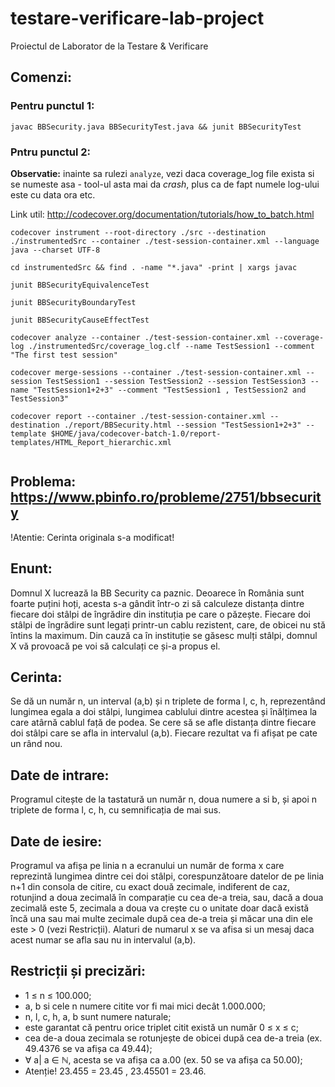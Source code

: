 # testare-verificare-lab-project
Proiectul de Laborator de la Testare &amp; Verificare

## Comenzi:

### Pentru punctul 1:

```
javac BBSecurity.java BBSecurityTest.java && junit BBSecurityTest
```

### Pntru punctul 2:

**Observatie:** inainte sa rulezi `analyze`, vezi daca coverage_log file exista si se numeste asa - tool-ul asta mai da _crash_, plus ca de fapt numele log-ului este cu data ora etc.

Link util: http://codecover.org/documentation/tutorials/how_to_batch.html

```
codecover instrument --root-directory ./src --destination ./instrumentedSrc --container ./test-session-container.xml --language java --charset UTF-8

cd instrumentedSrc && find . -name "*.java" -print | xargs javac

junit BBSecurityEquivalenceTest

junit BBSecurityBoundaryTest

junit BBSecurityCauseEffectTest

codecover analyze --container ./test-session-container.xml --coverage-log ./instrumentedSrc/coverage_log.clf --name TestSession1 --comment "The first test session"

codecover merge-sessions --container ./test-session-container.xml --session TestSession1 --session TestSession2 --session TestSession3 --name "TestSession1+2+3" --comment "TestSession1 , TestSession2 and TestSession3"

codecover report --container ./test-session-container.xml --destination ./report/BBSecurity.html --session "TestSession1+2+3" --template $HOME/java/codecover-batch-1.0/report-templates/HTML_Report_hierarchic.xml


```


## Problema: https://www.pbinfo.ro/probleme/2751/bbsecurity

!Atentie: Cerinta originala s-a modificat!

## Enunt:

Domnul X lucrează la BB Security ca paznic.
Deoarece în România sunt foarte puțini hoți, acesta s-a gândit într-o zi să calculeze distanța dintre fiecare doi stâlpi de îngrădire din instituția pe care o păzește. Fiecare doi stâlpi de îngrădire sunt legați printr-un cablu rezistent, care, de obicei nu stă întins la maximum.
Din cauză ca în instituție se găsesc mulți stâlpi, domnul X vă provoacă pe voi să calculați ce și-a propus el.


## Cerinta:

Se dă un număr n, un interval (a,b) și n triplete de forma l, c, h, reprezentând lungimea egala a doi stâlpi, lungimea cablului dintre acestea și înălțimea la care atârnă cablul față de podea.
Se cere să se afle distanța dintre fiecare doi stâlpi care se afla in intervalul (a,b).
Fiecare rezultat va fi afișat pe cate un rând nou.


## Date de intrare:

Programul citește de la tastatură un număr n, doua numere a si b, și apoi n triplete de forma l, c, h, cu semnificația de mai sus.


## Date de iesire:

Programul va afișa pe linia n a ecranului un număr de forma x care reprezintă lungimea dintre cei doi stâlpi, corespunzătoare datelor de pe linia n+1 din consola de citire, cu exact două zecimale, indiferent de caz, rotunjind a doua zecimală în comparație cu cea de-a treia, sau, dacă a doua zecimală este 5, zecimala a doua va crește cu o unitate doar dacă există încă una sau mai multe zecimale după cea de-a treia și măcar una din ele este > 0 (vezi Restricții). Alaturi de numarul x se va afisa si un mesaj daca acest numar se afla sau nu in intervalul (a,b).


## Restricții și precizări:

- 1 ≤ n ≤ 100.000;
- a, b si cele n numere citite vor fi mai mici decât 1.000.000;
- n, l, c, h, a, b sunt numere naturale;
- este garantat că pentru orice triplet citit există un număr 0 ≤ x ≤ c;
- cea de-a doua zecimala se rotunjește de obicei după cea de-a treia (ex. 49.4376 se va afișa ca 49.44);
- ∀ a| a ∈ ℕ, acesta se va afișa ca a.00 (ex. 50 se va afișa ca 50.00);
- Atenție! 23.455 = 23.45 , 23.45501 = 23.46.
